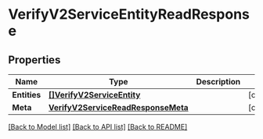 # VerifyV2ServiceEntityReadResponse

## Properties

Name | Type | Description | Notes
------------ | ------------- | ------------- | -------------
**Entities** | [**[]VerifyV2ServiceEntity**](verify.v2.service.entity.md) |  | [optional] 
**Meta** | [**VerifyV2ServiceReadResponseMeta**](verify_v2_serviceReadResponse_meta.md) |  | [optional] 

[[Back to Model list]](../README.md#documentation-for-models) [[Back to API list]](../README.md#documentation-for-api-endpoints) [[Back to README]](../README.md)


